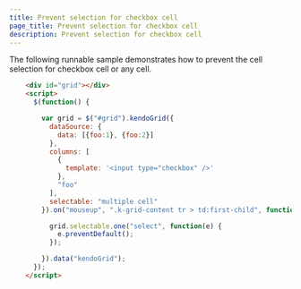 ```yaml
---
title: Prevent selection for checkbox cell
page_title: Prevent selection for checkbox cell
description: Prevent selection for checkbox cell
---
```


The following runnable sample demonstrates how to prevent the cell selection for checkbox cell or any cell.

```html
    <div id="grid"></div>
    <script>
      $(function() {

        var grid = $("#grid").kendoGrid({
          dataSource: {
            data: [{foo:1}, {foo:2}]
          },
          columns: [ 
            {
              template: '<input type="checkbox" />'
            },
            "foo"
          ],
          selectable: "multiple cell"  
        }).on("mouseup", ".k-grid-content tr > td:first-child", function () {

          grid.selectable.one("select", function(e) {
            e.preventDefault();
          });    

        }).data("kendoGrid");  
      });
    </script>
```